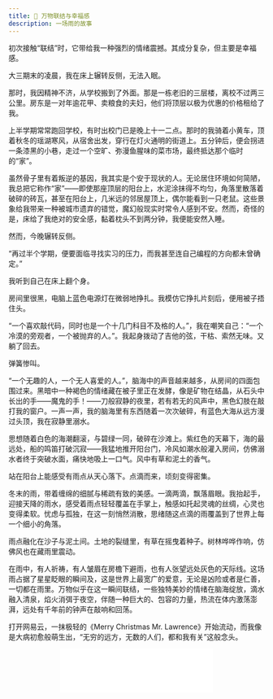 ```yaml
---
title: 🌌 万物联结与幸福感
description: 一场雨的故事
---
```


初次接触“联结”时，它带给我一种强烈的情绪震撼。其成分复杂，但主要是幸福感。

大三期末的凌晨，我在床上辗转反侧，无法入眠。

那时，我因精神不济，从学校搬到了外面。那是一栋老旧的三层楼，离校不过两三公里。房东是一对年逾花甲、卖粮食的夫妇，他们将顶层以极为优惠的价格租给了我。

上半学期常常跑回学校，有时出校门已是晚上十一二点。那时的我骑着小黄车，顶着秋冬的瑶湖寒风，从宿舍出发，穿行在灯火通明的街道上。五分钟后，便会拐进一条漆黑的小巷，走过一个空旷、弥漫鱼腥味的菜市场，最终抵达那个临时的“家”。

虽然骨子里有着叛逆的基因，我其实是个安于现状的人。无论居住环境如何简陋，我总把它称作“家”——即使那座顶层的阳台上，水泥涂抹得不均匀，角落里散落着破碎的砖瓦，甚至在阳台上，几米远的邻居屋顶上，偶尔能看到一只老鼠。这些景象给我带来一种被城市遗弃的错觉，魔幻般现实时常令人感到不安。然而，奇怪的是，床给了我绝对的安全感，黏着枕头不到两分钟，我便能安然入睡。

然而，今晚辗转反侧。

“再过半个学期，便要面临寻找实习的压力，而我甚至连自己编程的方向都未曾确定。”

我听到自己在床上翻个身。

房间里很黑，电脑上蓝色电源灯在微弱地挣扎。我模仿它挣扎片刻后，便用被子捂住头。

“一个喜欢敲代码，同时也是一个十几门科目不及格的人。”，我在嘲笑自己：“一个冷漠的旁观者，一个被抛弃的人。”。我起身拨动了吉他的弦，干枯、索然无味。又躺了回去。

弹簧惨叫。

“一个无趣的人，一个无人喜爱的人。”，脑海中的声音越来越多，从房间的四面包围过来。黑暗中一种褐色的情绪藏在被子里正在发酵，像是矿物在结晶，从石头中长出的手——魔鬼的手！——刀般寂静的夜里，若有若无的风声中，黑色幻肢在敲打我的窗户。一声一声，我的脑海里有东西随着一次次破碎，有蓝色大海从远方漫过头顶，我在寂静里溺水。

思想随着白色的海潮翻滚，与碧绿一同，破碎在沙滩上。紫红色的天幕下，海的最远处，船的鸣笛打破沉寂——我猛地推开阳台门，冷风如潮水般灌入房间，仿佛溺水者终于突破水面，痛快地吸上一口气。风中有草和泥土的香气。

站在阳台上能感受有雨点从天心落下。点滴而来，顷刻变得密集。

冬末的雨，带着缠绵的细腻与稀疏有致的美感。一滴两滴，飘落眉眼。我抬起手，迎接天降的雨水，感受着雨点轻轻覆盖在手掌上，触感如托起灵魂的丝绸，心灵也变得柔软。忧虑与孤独，在这一刻悄然消散，思绪随这点滴的雨覆盖到了世界上每一个细小的角落。

雨点融化在沙子与泥土间。土地的裂缝里，有草在摇曳着种子。树林哗哗作响，仿佛风也在藏雨里震动。

在雨中，有人祈祷，有人皱眉在房檐下避雨，也有人张望远处灰色的天际线。这场雨占据了星星眨眼的瞬间及，这是世界上最宽广的爱意，无论是凶险或者是仁善，一切都在雨里。万物似乎在这一瞬间联结，一些独特美妙的情绪在脑海绽放，滴水融入清泉，焰火消弭于夜空，伴随一种巨大的、包容的力量，热流在体内激荡澎湃，远处有千年前的钟声在敲响和回荡。

打开网易云，一抹极轻的《Merry Christmas Mr. Lawrence》开始流动，而我像是大病初愈般萌生出，“无穷的远方，无数的人们，都和我有关”这般念头。

<center>
<iframe frameborder="no" border="0" marginwidth="0" marginheight="0" height=86 src="//music.163.com/outchain/player?type=2&id=4899152&auto=0&height=66"></iframe>
</center>
